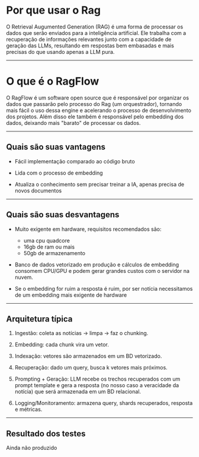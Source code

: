 ﻿# Por que usar o Rag

O Retrieval Augumented Generation (RAG) é uma forma de processar os dados que serão enviados para a inteligência artificial. Ele trabalha com a recuperação de informações relevantes junto com a capacidade de geração das LLMs, resultando em respostas bem embasadas e mais precisas do que usando apenas a LLM pura.

---

# O que é o RagFlow

O RagFlow é um software open source que é responsável por organizar os dados que passarão pelo processo do Rag (um orquestrador), tornando mais fácil o uso dessa engine e acelerando o processo de desenvolvimento dos projetos. Além disso ele também é responsável pelo embedding dos dados, deixando mais "barato" de processar os dados.

---

## Quais são suas vantagens

- Fácil implementação comparado ao código bruto

- Lida com o processo de embedding

- Atualiza o conhecimento sem precisar treinar a IA, apenas precisa de novos documentos

---

## Quais são suas desvantagens

- Muito exigente em hardware, requisitos recomendados são: 
	- uma cpu quadcore
	- 16gb de ram ou mais
	- 50gb de armazenamento

- Banco de dados vetorizado em produção e cálculos de embedding consomem CPU/GPU e podem gerar grandes custos com o servidor na nuvem.

- Se o embedding for ruim a resposta é ruim, por ser notícia necessitamos de um embedding mais exigente de hardware

---

## Arquitetura típica

1.  Ingestão: coleta as notícias -> limpa -> faz o chunking.

2.  Embedding: cada chunk vira um vetor.

3.  Indexação: vetores são armazenados em um BD vetorizado.

4.  Recuperação: dado um query, busca k vetores mais próximos.

5.  Prompting + Geração: LLM recebe os trechos recuperados com um prompt template e gera a resposta (no nosso caso a veracidade da notícia) que será armazenada em um BD relacional.

6.  Logging/Monitoramento: armazena query, shards recuperados, resposta e métricas.

---

## Resultado dos testes

Ainda não produzido


